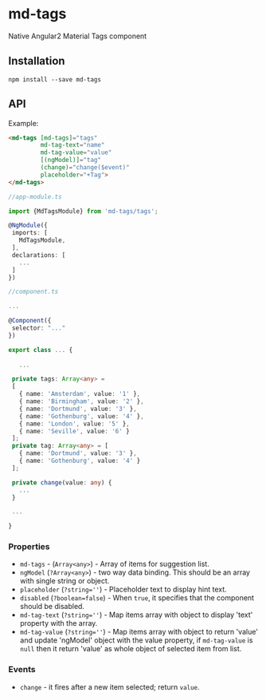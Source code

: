 # md-tags

Native Angular2 Material Tags component

## Installation
`npm install --save md-tags`

## API

Example:
 
 ```html
<md-tags [md-tags]="tags"
          md-tag-text="name"
          md-tag-value="value"
          [(ngModel)]="tag"
          (change)="change($event)"
          placeholder="+Tag">
</md-tags>
 ```
 ```ts
//app-module.ts

import {MdTagsModule} from 'md-tags/tags';

@NgModule({
  imports: [
    MdTagsModule,
  ],
  declarations: [
    ...
  ]  
})

//component.ts

...

@Component({
  selector: "..."
})

export class ... {
    
    ...

  private tags: Array<any> =
  [
    { name: 'Amsterdam', value: '1' },
    { name: 'Birmingham', value: '2' },
    { name: 'Dortmund', value: '3' },
    { name: 'Gothenburg', value: '4' },
    { name: 'London', value: '5' },
    { name: 'Seville', value: '6' }
  ];
  private tag: Array<any> = [
    { name: 'Dortmund', value: '3' },
    { name: 'Gothenburg', value: '4' }
  ];

  private change(value: any) {
    ...
  }

  ...

}
 ```

### Properties

  - `md-tags` - (`Array<any>`) - Array of items for suggestion list.
  - `ngModel` (`?Array<any>`) - two way data binding. This should be an array with single string or object.
  - `placeholder` (`?string=''`) - Placeholder text to display hint text.
  - `disabled` (`?boolean=false`) - When `true`, it specifies that the component should be disabled.
  - `md-tag-text` (`?string=''`) - Map items array with object to display 'text' property with the array.
  - `md-tag-value` (`?string=''`) - Map items array with object to return 'value' and update 'ngModel' object with the value property, if `md-tag-value` is `null` then it return 'value' as whole object of selected item from list.

### Events

  - `change` - it fires after a new item selected; return `value`.